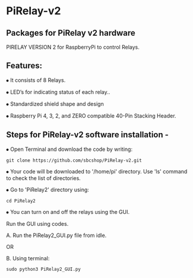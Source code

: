 # PiRelay-v2
## Packages for PiRelay v2 hardware

PIRELAY VERSION 2  for RaspberryPi to control Relays.

## Features:

⦁	 It consists of 8 Relays.

⦁	LED’s for indicating status of each relay..

⦁	Standardized shield shape and design

⦁	Raspberry Pi 4, 3, 2, and ZERO compatible 40-Pin Stacking Header.


## Steps for PiRelay-v2 software installation -

⦁	 Open Terminal and download the code by writing:      

`git clone https://github.com/sbcshop/PiRelay-v2.git`
                    

⦁	 Your code will be downloaded to '/home/pi' directory. Use 'ls' command to check the list of   directories.

⦁	 Go to 'PiRelay2' directory using:

`cd PiRelay2`
                         
⦁	You can turn on and off the relays using the GUI. 

Run the GUI using codes.
             
  A.   Run the PiRelay2_GUI.py file from idle.
                               
  OR
         
  B.    Using terminal: 
 
 `sudo python3 PiRelay2_GUI.py`
                                        
                                                         

